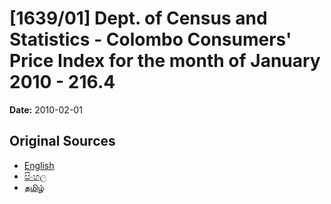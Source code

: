 # [1639/01] Dept. of Census and Statistics - Colombo Consumers' Price Index for the month of January 2010 - 216.4

**Date:** 2010-02-01

## Original Sources

- [English](https://documents.gov.lk/view/extra-gazettes/2010/2/1639-01_E.pdf)
- [සිංහල](https://documents.gov.lk/view/extra-gazettes/2010/2/1639-01_S.pdf)
- [தமிழ்](https://documents.gov.lk/view/extra-gazettes/2010/2/1639-01_T.pdf)
